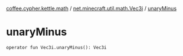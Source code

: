 [coffee.cypher.kettle.math](../index.md) / [net.minecraft.util.math.Vec3i](index.md) / [unaryMinus](./unary-minus.md)

# unaryMinus

`operator fun Vec3i.unaryMinus(): Vec3i`